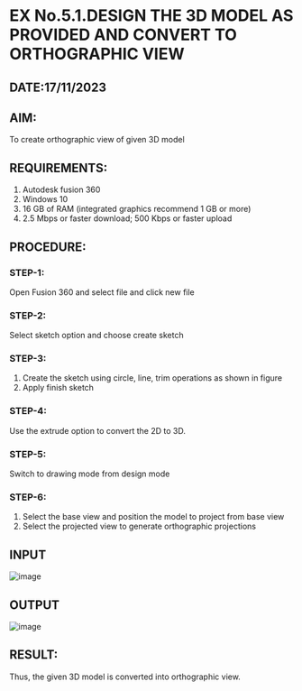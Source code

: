 # EX No.5.1.DESIGN THE 3D MODEL AS PROVIDED AND CONVERT TO ORTHOGRAPHIC VIEW
## DATE:17/11/2023
## AIM: 
To create orthographic view of given 3D model
## REQUIREMENTS: 
1. Autodesk fusion 360
2. Windows 10
3. 16 GB of RAM (integrated graphics recommend 1 GB or more)
4. 2.5 Mbps or faster download; 500 Kbps or faster upload 
## PROCEDURE:
### STEP-1:
Open Fusion 360 and select file and click new file
### STEP-2:
Select sketch option and choose create sketch
### STEP-3: 
1. Create the sketch using circle, line, trim operations as shown in figure
2. Apply finish sketch 
### STEP-4:
 Use the extrude option to convert the 2D to 3D.
### STEP-5:
Switch to drawing mode from design mode 
### STEP-6:
1. Select the base view and position the model to project from base view 
2. Select the projected view to generate orthographic projections
## INPUT
![image](https://user-images.githubusercontent.com/113594316/199408705-ed302b2a-90c3-41c0-9cc4-791a93366e2a.png)

## OUTPUT
![image](https://github.com/mugil25/EX-No.5.1.-DESIGN-THE-3D-MODEL-AS-PROVIDED-AND-CONVERT-TO-ORTHOGRAPHIC-VIEW/assets/148515771/84d19607-a94c-486f-924f-4efcb66e3eb8)
## RESULT:
Thus, the given 3D model is converted into orthographic view.


